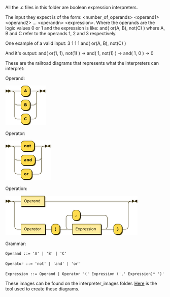 All the .c files in this folder are boolean expression interpreters.

The input they expect is of the form: &lt;number_of_operands&gt; &lt;operand1&gt; &lt;operand2&gt; ... &lt;operandn&gt; &lt;expression&gt;. Where the operands are the logic values 0 or 1 and the expression is like: and( or(A, B), not(C) ) where A, B and C refer to the operands 1, 2 and 3 respectively.

One example of a valid input: 3 1 1 1 and( or(A, B), not(C) )

And it's output: and( or(1, 1), not(1) ) -> and( 1, not(1) ) -> and( 1, 0 ) -> 0

These are the railroad diagrams that represents what the interpreters can interpret:

Operand:

<img alt="Railroad diagram for Operand" src="./interpreter_images/Operand.png"></img>

Operator:

<img alt="Railroad diagram for Operator" src="./interpreter_images/Operator.png"></img>

Operation:

<img alt="Railroad diagram for Expression" src="./interpreter_images/Expression.png"></img>

Grammar:

```
Operand ::= 'A' | 'B' | 'C'

Operator ::= 'not' | 'and' | 'or'

Expression ::= Operand | Operator '(' Expression (',' Expression)* ')'
```

These images can be found on the interpreter_images folder. [Here](http://www.bottlecaps.de/rr/ui) is the tool used to create these diagrams.
